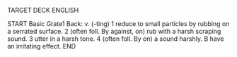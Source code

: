 TARGET DECK
ENGLISH

START
Basic
Grate1
Back: v. (-ting) 1 reduce to small particles by rubbing on a serrated surface. 2 (often foll. By against, on) rub with a harsh scraping sound. 3 utter in a harsh tone. 4 (often foll. By on) a sound harshly. B have an irritating effect.
END
